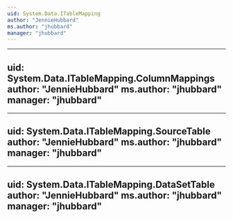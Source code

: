 ```yaml
---
uid: System.Data.ITableMapping
author: "JennieHubbard"
ms.author: "jhubbard"
manager: "jhubbard"
---
```


---
uid: System.Data.ITableMapping.ColumnMappings
author: "JennieHubbard"
ms.author: "jhubbard"
manager: "jhubbard"
---

---
uid: System.Data.ITableMapping.SourceTable
author: "JennieHubbard"
ms.author: "jhubbard"
manager: "jhubbard"
---

---
uid: System.Data.ITableMapping.DataSetTable
author: "JennieHubbard"
ms.author: "jhubbard"
manager: "jhubbard"
---
